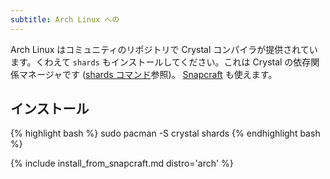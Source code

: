 ```yaml
---
subtitle: Arch Linux への
---
```


Arch Linux はコミュニティのリポジトリで Crystal コンパイラが提供されています。くわえて `shards` もインストールしてください。これは Crystal の依存関係マネージャです ([shards コマンド](https://crystal-lang.org/reference/the_shards_command/)参照)。
[Snapcraft](#snapcraft) も使えます。

## インストール

<div class="code_section">
{% highlight bash %}
sudo pacman -S crystal shards
{% endhighlight bash %}
</div>

{% include install_from_snapcraft.md distro='arch' %}
